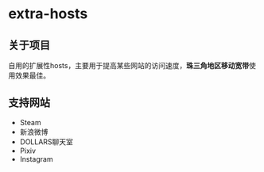 # extra-hosts

## 关于项目
自用的扩展性hosts，主要用于提高某些网站的访问速度，**珠三角地区移动宽带**使用效果最佳。

## 支持网站
* Steam
* 新浪微博
* DOLLARS聊天室
* Pixiv
* Instagram
